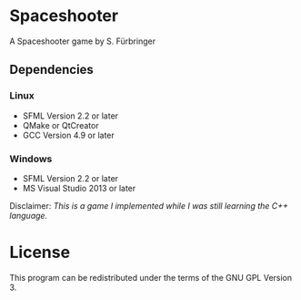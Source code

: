 # Spaceshooter
A Spaceshooter game by S. Fürbringer

## Dependencies
### Linux
- SFML Version 2.2 or later
- QMake or QtCreator
- GCC Version 4.9 or later

### Windows
- SFML Version 2.2 or later
- MS Visual Studio 2013 or later

Disclaimer: *This is a game I implemented while I was still learning the C++ language.*

# License
This program can be redistributed under the terms of the GNU GPL Version 3.
